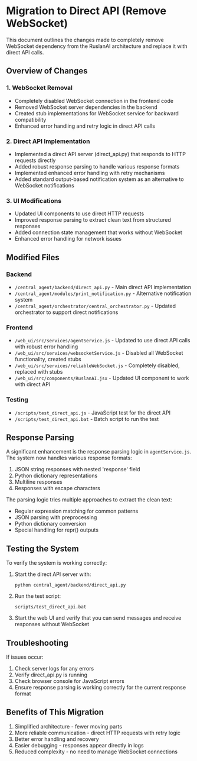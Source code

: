 # Migration to Direct API (Remove WebSocket)

This document outlines the changes made to completely remove WebSocket dependency from the RuslanAI architecture and replace it with direct API calls.

## Overview of Changes

### 1. WebSocket Removal

- Completely disabled WebSocket connection in the frontend code
- Removed WebSocket server dependencies in the backend
- Created stub implementations for WebSocket service for backward compatibility
- Enhanced error handling and retry logic in direct API calls

### 2. Direct API Implementation

- Implemented a direct API server (direct_api.py) that responds to HTTP requests directly
- Added robust response parsing to handle various response formats
- Implemented enhanced error handling with retry mechanisms
- Added standard output-based notification system as an alternative to WebSocket notifications

### 3. UI Modifications

- Updated UI components to use direct HTTP requests
- Improved response parsing to extract clean text from structured responses
- Added connection state management that works without WebSocket
- Enhanced error handling for network issues

## Modified Files

### Backend

- `/central_agent/backend/direct_api.py` - Main direct API implementation
- `/central_agent/modules/print_notification.py` - Alternative notification system
- `/central_agent/orchestrator/central_orchestrator.py` - Updated orchestrator to support direct notifications

### Frontend

- `/web_ui/src/services/agentService.js` - Updated to use direct API calls with robust error handling
- `/web_ui/src/services/websocketService.js` - Disabled all WebSocket functionality, created stubs
- `/web_ui/src/services/reliableWebSocket.js` - Completely disabled, replaced with stubs
- `/web_ui/src/components/RuslanAI.jsx` - Updated UI component to work with direct API

### Testing

- `/scripts/test_direct_api.js` - JavaScript test for the direct API
- `/scripts/test_direct_api.bat` - Batch script to run the test

## Response Parsing

A significant enhancement is the response parsing logic in `agentService.js`. The system now handles various response formats:

1. JSON string responses with nested 'response' field
2. Python dictionary representations
3. Multiline responses
4. Responses with escape characters

The parsing logic tries multiple approaches to extract the clean text:
- Regular expression matching for common patterns
- JSON parsing with preprocessing
- Python dictionary conversion
- Special handling for repr() outputs

## Testing the System

To verify the system is working correctly:

1. Start the direct API server with:
   ```
   python central_agent/backend/direct_api.py
   ```

2. Run the test script:
   ```
   scripts/test_direct_api.bat
   ```

3. Start the web UI and verify that you can send messages and receive responses without WebSocket

## Troubleshooting

If issues occur:

1. Check server logs for any errors
2. Verify direct_api.py is running
3. Check browser console for JavaScript errors
4. Ensure response parsing is working correctly for the current response format

## Benefits of This Migration

1. Simplified architecture - fewer moving parts
2. More reliable communication - direct HTTP requests with retry logic
3. Better error handling and recovery
4. Easier debugging - responses appear directly in logs
5. Reduced complexity - no need to manage WebSocket connections